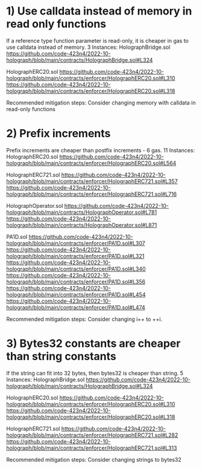 # 1) Use calldata instead of memory in read only functions
If a reference type function parameter is read-only, it is cheaper in gas to use calldata instead of memory.
3 Instances:
HolographBridge.sol
https://github.com/code-423n4/2022-10-holograph/blob/main/contracts/HolographBridge.sol#L324

HolographERC20.sol
https://github.com/code-423n4/2022-10-holograph/blob/main/contracts/enforcer/HolographERC20.sol#L310
https://github.com/code-423n4/2022-10-holograph/blob/main/contracts/enforcer/HolographERC20.sol#L318

Recommended mitigation steps:
Consider changing memory with calldata in read-only functions


# 2) Prefix increments
Prefix increments are cheaper than postfix increments - 6 gas. 
11 Instances:
HolographERC20.sol
https://github.com/code-423n4/2022-10-holograph/blob/main/contracts/enforcer/HolographERC20.sol#L564

HolographERC721.sol
https://github.com/code-423n4/2022-10-holograph/blob/main/contracts/enforcer/HolographERC721.sol#L357
https://github.com/code-423n4/2022-10-holograph/blob/main/contracts/enforcer/HolographERC721.sol#L716

HolographOperator.sol
https://github.com/code-423n4/2022-10-holograph/blob/main/contracts/HolographOperator.sol#L781
https://github.com/code-423n4/2022-10-holograph/blob/main/contracts/HolographOperator.sol#L871

PA1D.sol
https://github.com/code-423n4/2022-10-holograph/blob/main/contracts/enforcer/PA1D.sol#L307
https://github.com/code-423n4/2022-10-holograph/blob/main/contracts/enforcer/PA1D.sol#L321
https://github.com/code-423n4/2022-10-holograph/blob/main/contracts/enforcer/PA1D.sol#L340
https://github.com/code-423n4/2022-10-holograph/blob/main/contracts/enforcer/PA1D.sol#L356
https://github.com/code-423n4/2022-10-holograph/blob/main/contracts/enforcer/PA1D.sol#L454
https://github.com/code-423n4/2022-10-holograph/blob/main/contracts/enforcer/PA1D.sol#L474

Recommended mitigation steps:
Consider changing i++ to ++i.


# 3) Bytes32 constants are cheaper than string constants
If the string can fit into 32 bytes, then bytes32 is cheaper than string.
5 Instances:
HolographBridge.sol
https://github.com/code-423n4/2022-10-holograph/blob/main/contracts/HolographBridge.sol#L324

HolographERC20.sol
https://github.com/code-423n4/2022-10-holograph/blob/main/contracts/enforcer/HolographERC20.sol#L310
https://github.com/code-423n4/2022-10-holograph/blob/main/contracts/enforcer/HolographERC20.sol#L318

HolographERC721.sol
https://github.com/code-423n4/2022-10-holograph/blob/main/contracts/enforcer/HolographERC721.sol#L282
https://github.com/code-423n4/2022-10-holograph/blob/main/contracts/enforcer/HolographERC721.sol#L313

Recommended mitigation steps:
Consider changing strings to bytes32